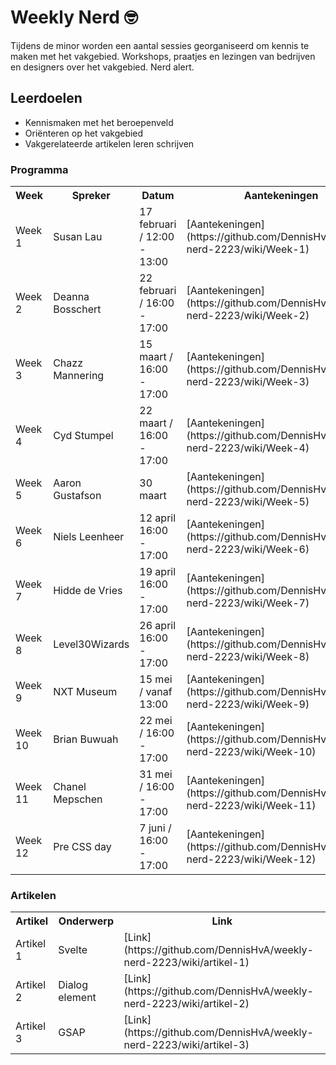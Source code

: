 # Weekly Nerd 🤓

Tijdens de minor worden een aantal sessies georganiseerd om kennis te maken met het vakgebied. 
Workshops, praatjes en lezingen van bedrijven en designers over het vakgebied. Nerd alert.

## Leerdoelen
- Kennismaken met het beroepenveld
- Oriënteren op het vakgebied
- Vakgerelateerde artikelen leren schrijven

### Programma

<table>
    <tr>
        <th>Week</th>
        <th>Spreker</th>
        <th>Datum</th>
        <th>Aantekeningen</th>
    </tr>
    <tr>
        <td>Week 1</td>
        <td>Susan Lau</td>
        <td>17 februari / 12:00 - 13:00</td>
        <td>[Aantekeningen](https://github.com/DennisHvA/weekly-nerd-2223/wiki/Week-1)</td>
    </tr>
    <tr>
        <td>Week 2</td>
        <td>Deanna Bosschert</td>
        <td>22 februari / 16:00 - 17:00</td>
        <td>[Aantekeningen](https://github.com/DennisHvA/weekly-nerd-2223/wiki/Week-2)</td>
    </tr>
    <tr>
        <td>Week 3</td>
        <td>Chazz Mannering</td>
        <td>15 maart / 16:00 - 17:00</td>
        <td>[Aantekeningen](https://github.com/DennisHvA/weekly-nerd-2223/wiki/Week-3)</td>
    </tr>
    <tr>
        <td>Week 4</td>
        <td>Cyd Stumpel</td>
        <td>22 maart / 16:00 - 17:00</td>
        <td>[Aantekeningen](https://github.com/DennisHvA/weekly-nerd-2223/wiki/Week-4)</td>
    </tr>
    <tr>
        <td>Week 5</td>
        <td>Aaron Gustafson</td>
        <td>30 maart</td>
        <td>[Aantekeningen](https://github.com/DennisHvA/weekly-nerd-2223/wiki/Week-5)</td>
    </tr>
    <tr>
        <td>Week 6</td>
        <td>Niels Leenheer</td>
        <td>12 april 16:00 - 17:00</td>
        <td>[Aantekeningen](https://github.com/DennisHvA/weekly-nerd-2223/wiki/Week-6)</td>
    </tr>
    <tr>
        <td>Week 7</td>
        <td>Hidde de Vries</td>
        <td>19 april 16:00 - 17:00</td>
        <td>[Aantekeningen](https://github.com/DennisHvA/weekly-nerd-2223/wiki/Week-7)</td>
    </tr>
    <tr>
        <td>Week 8</td>
        <td>Level30Wizards</td>
        <td>26 april 16:00 - 17:00</td>
        <td>[Aantekeningen](https://github.com/DennisHvA/weekly-nerd-2223/wiki/Week-8)</td>
    </tr>
    <tr>
        <td>Week 9</td>
        <td>NXT Museum</td>
        <td>15 mei / vanaf 13:00</td>
        <td>[Aantekeningen](https://github.com/DennisHvA/weekly-nerd-2223/wiki/Week-9)</td>
    </tr>
    <tr>
        <td>Week 10</td>
        <td>Brian Buwuah</td>
        <td>22 mei / 16:00 - 17:00</td>
        <td>[Aantekeningen](https://github.com/DennisHvA/weekly-nerd-2223/wiki/Week-10)</td>
    </tr>
    <tr>
        <td>Week 11</td>
        <td>Chanel Mepschen</td>
        <td>31 mei / 16:00 - 17:00</td>
        <td>[Aantekeningen](https://github.com/DennisHvA/weekly-nerd-2223/wiki/Week-11)</td>
    </tr>
    <tr>
        <td>Week 12</td>
        <td>Pre CSS day</td>
        <td>7 juni / 16:00 - 17:00</td>
        <td>[Aantekeningen](https://github.com/DennisHvA/weekly-nerd-2223/wiki/Week-12)</td>
    </tr>
</table>

### Artikelen

<table>
    <tr>
        <th>Artikel</th>
        <th>Onderwerp</th>
        <th>Link</th>
    </tr>
    <tr>
        <td>Artikel 1</td>
        <td>Svelte</td>
        <td>[Link](https://github.com/DennisHvA/weekly-nerd-2223/wiki/artikel-1)</td>
    </tr>
    <tr>
        <td>Artikel 2</td>
        <td>Dialog element</td>
        <td>[Link](https://github.com/DennisHvA/weekly-nerd-2223/wiki/artikel-2)</td>
    </tr>
    <tr>
        <td>Artikel 3</td>
        <td>GSAP</td>
        <td>[Link](https://github.com/DennisHvA/weekly-nerd-2223/wiki/artikel-3)</td>
    </tr>
</table>